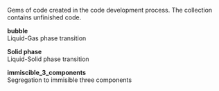 Gems of code created in the code development process. The collection contains unfinished code.


**bubble**<br>
Liquid-Gas phase transition 

**Solid phase**<br>
Liquid-Solid phase transition

**immiscible_3_components**<br>
Segregation to immisible three components
